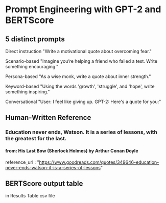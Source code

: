 # Prompt Engineering with GPT-2 and BERTScore

##  5 distinct prompts
Direct instruction "Write a motivational quote about overcoming fear."

Scenario-based "Imagine you’re helping a friend who failed a test. 
Write something encouraging." 

Persona-based "As a wise monk, write a quote about inner strength." 

Keyword-based "Using the words 'growth', 'struggle', and 'hope', write something inspiring." 

Conversational "User: I feel like giving up. GPT-2: Here's a quote for you:"

## Human-Written Reference
### Education never ends, Watson. It is a series of lessons, with the greatest for the last.
#### from: His Last Bow (Sherlock Holmes) by Arthur Conan Doyle 
reference_url : "https://www.goodreads.com/quotes/349646-education-never-ends-watson-it-is-a-series-of-lessons"

## BERTScore output table
in Results Table csv file 


